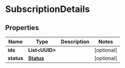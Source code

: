 

# SubscriptionDetails


## Properties

Name | Type | Description | Notes
------------ | ------------- | ------------- | -------------
**ids** | **List&lt;UUID&gt;** |  |  [optional]
**status** | [**Status**](Status.md) |  |  [optional]



